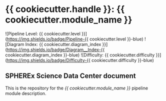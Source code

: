 # {{ cookiecutter.handle }}: {{ cookiecutter.module_name }}

![Pipeline Level: {{ cookiecutter.level }}](https://img.shields.io/badge/Pipeline-{{ cookiecutter.level }}-blue)
![Diagram Index: {{ cookiecutter.diagram_index }}](https://img.shields.io/badge/Diagram__Index-{{ cookiecutter.diagram_index }}-blue)
![Difficulty: {{ cookiecutter.difficulty }}](https://img.shields.io/badge/Difficulty-{{ cookiecutter.difficulty }}-blue)

## SPHEREx Science Data Center document

This is the repository for the *{{ cookiecutter.module_name }}* pipeline module description.

